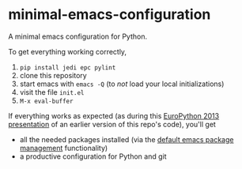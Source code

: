 minimal-emacs-configuration
===========================

A minimal emacs configuration for Python.

To get everything working correctly,

1. `pip install jedi epc pylint`
1. clone this repository
1. start emacs with `emacs -Q` (to *not* load your local initializations)
1. visit the file `init.el`
1. `M-x eval-buffer`

If everything works as expected (as during this [EuroPython 2013 presentation](https://www.youtube.com/watch?v=0cZ7szFuz18) of an earlier version of this repo's code), you'll get

- all the needed packages installed (via the [default emacs package management](http://www.emacswiki.org/emacs/ELPA) functionality)
- a productive configuration for Python and git
